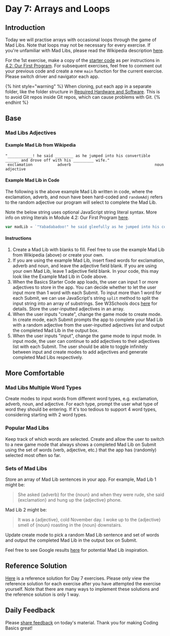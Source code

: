 # Day 7: Arrays and Loops

## Introduction

Today we will practise arrays with occasional loops through the game of Mad Libs. Note that loops may not be necessary for every exercise. If you're unfamiliar with Mad Libs, please read the Wikipedia description [here](https://en.wikipedia.org/wiki/Mad_Libs).

For the 1st exercise, make a copy of the [starter code](https://github.com/rocketacademy/basics-starter-code) as per instructions in [4.2: Our First Program](../4-getting-started-with-code/4.2-our-first-program.md#setup). For subsequent exercises, feel free to comment out your previous code and create a new `main` function for the current exercise. Please switch driver and navigator each app.

{% hint style="warning" %}
When cloning, put each app in a separate folder, like the folder structure in [Required Hardware and Software](../course-logistics/required-hardware-and-software.md#folder-structure-for-coding-basics). This is to avoid Git repos inside Git repos, which can cause problems with Git.
{% endhint %}

## Base

### Mad Libs Adjectives

#### Example Mad Lib from Wikipedia

```text
"___________! he said ________ as he jumped into his convertible ______ and drove off with his _________ wife."
 exclamation           adverb                                     noun                         adjective
```

#### Example Mad Lib in Code

The following is the above example Mad Lib written in code, where the exclamation, adverb, and noun have been hard-coded and `randomAdj` refers to the random adjective our program will select to complete the Mad Lib.

Note the below string uses optional JavaScript string literal syntax. More info on string literals in Module 4.2: Our First Program [here](https://basics.rocketacademy.co/4-getting-started-with-code/4.2-our-first-program#output-formatting).

```javascript
var madLib = `"Yabadabadoo!" he said gleefully as he jumped into his convertible Tree Car and drove off with his ${randomAdj} wife.`;
```

#### Instructions

1. Create a Mad Lib with blanks to fill. Feel free to use the example Mad Lib from Wikipedia \(above\) or create your own.
2. If you are using the example Mad Lib, insert fixed words for exclamation, adverb and noun, and leave the adjective field blank. If you are using your own Mad Lib, leave 1 adjective field blank. In your code, this may look like the Example Mad Lib in Code above.
3. When the Basics Starter Code app loads, the user can input 1 or more adjectives to store in the app. You can decide whether to let the user input more than 1 word with each Submit. To input more than 1 word for each Submit, we can use JavaScript's string `split` method to split the input string into an array of substrings. See W3Schools docs [here](https://www.w3schools.com/jsref/jsref_split.asp) for details. Store the user-inputted adjectives in an array.
4. When the user inputs "create", change the game mode to create mode. In create mode, each Submit prompts the app to complete your Mad Lib with a random adjective from the user-inputted adjectives list and output the completed Mad Lib in the output box.
5. When the user inputs "input", change the game mode to input mode. In input mode, the user can continue to add adjectives to their adjectives list with each Submit. The user should be able to toggle infinitely between input and create modes to add adjectives and generate completed Mad Libs respectively.

## More Comfortable

### Mad Libs Multiple Word Types

Create modes to input words from different word types, e.g. exclamation, adverb, noun, and adjective. For each type, prompt the user what type of word they should be entering. If it's too tedious to support 4 word types, considering starting with 2 word types.

### Popular Mad Libs

Keep track of which words are selected. Create and allow the user to switch to a new game mode that always shows a completed Mad Lib on Submit using the set of words \(verb, adjective, etc.\) that the app has \(randomly\) selected most often so far.

### Sets of Mad Libs

Store an array of Mad Lib sentences in your app. For example, Mad Lib 1 might be:

> She asked {adverb} for the {noun} and when they were rude, she said {exclamation} and hung up the {adjective} phone.

Mad Lib 2 might be:

> It was a {adjective}, cold November day. I woke up to the {adjective} smell of {noun} roasting in the {noun} downstairs.

Update create mode to pick a random Mad Lib sentence and set of words and output the completed Mad Lib in the output box on Submit.

Feel free to see Google results [here](https://www.google.com/search?q=mad+lib+examples&tbm=isch) for potential Mad Lib inspiration.

## Reference Solution

[Here](https://github.com/rocketacademy/basics-starter-code/blob/day7/script.js) is a reference solution for Day 7 exercises. Please only view the reference solution for each exercise after you have attempted the exercise yourself. Note that there are many ways to implement these solutions and the reference solution is only 1 way.

## Daily Feedback

Please [share feedback](https://forms.gle/gMd9ubfvX1x2GnHCA) on today's material. Thank you for making Coding Basics great!

